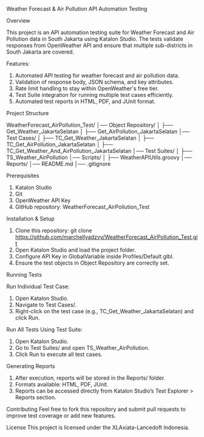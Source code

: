 Weather Forecast & Air Pollution API Automation Testing

Overview

This project is an API automation testing suite for Weather Forecast and Air Pollution data in South Jakarta using Katalon Studio. The tests validate responses from OpenWeather API and ensure that multiple sub-districts in South Jakarta are covered.

Features:

1. Automated API testing for weather forecast and air pollution data.
2. Validation of response body, JSON schema, and key attributes.
3. Rate limit handling to stay within OpenWeather's free tier.
4. Test Suite integration for running multiple test cases efficiently.
5. Automated test reports in HTML, PDF, and JUnit format.

Project Structure

WeatherForecast_AirPollution_Test/
│── Object Repository/
│   ├── Get_Weather_JakartaSelatan
│   ├── Get_AirPollution_JakartaSelatan
│── Test Cases/
│   ├── TC_Get_Weather_JakartaSelatan
│   ├── TC_Get_AirPollution_JakartaSelatan
│   ├── TC_Get_Weather_And_AirPollution_JakartaSelatan
│── Test Suites/
│   ├── TS_Weather_AirPollution
│── Scripts/
│   ├── WeatherAPIUtils.groovy
│── Reports/
│── README.md
│── .gitignore

Prerequisites

1. Katalon Studio
2. Git
3. OpenWeather API Key
4. GitHub repository: WeatherForecast_AirPollution_Test

Installation & Setup

1. Clone this repository: git clone https://github.com/marchellyadzvy/WeatherForecast_AirPollution_Test.git
2. Open Katalon Studio and load the project folder.
3. Configure API Key in GlobalVariable inside Profiles/Default.glbl.
4. Ensure the test objects in Object Repository are correctly set.

Running Tests

Run Individual Test Case:
1. Open Katalon Studio.
2. Navigate to Test Cases/.
3. Right-click on the test case (e.g., TC_Get_Weather_JakartaSelatan) and click Run.

Run All Tests Using Test Suite:
1. Open Katalon Studio.
2. Go to Test Suites/ and open TS_Weather_AirPollution.
3. Click Run to execute all test cases.

Generating Reports
1. After execution, reports will be stored in the Reports/ folder.
2. Formats available: HTML, PDF, JUnit.
3. Reports can be accessed directly from Katalon Studio’s Test Explorer > Reports section.

Contributing
Feel free to fork this repository and submit pull requests to improve test coverage or add new features.

License
This project is licensed under the XLAxiata-Lancedoft Indonesia.



